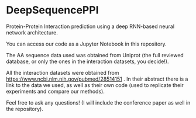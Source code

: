 # DeepSequencePPI
Protein-Protein Interaction prediction using a deep RNN-based neural network architecture.

You can access our code as a Jupyter Notebook in this repository.

The AA sequence data used was obtained from Uniprot (the full reviewed database, or only the ones in the interaction datasets, you decide!).

All the interaction datasets were obtained from https://www.ncbi.nlm.nih.gov/pubmed/28514151 . In their abstract there is a link to the data we used, as well as their own code (used to replicate their experiments and compare our methods).

Feel free to ask any questions! (I will include the conference paper as well in the repository).
